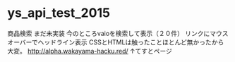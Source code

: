# ys_api_test_2015

商品検索 
まだ未実装 
今のところvaioを検索して表示（２０件） 
リンクにマウスオーバーでヘッドライン表示 
CSSとHTMLは触ったことほとんど無かったから大変。 
http://alpha.wakayama-hacku.red/ 
↑てすとページ  
 
